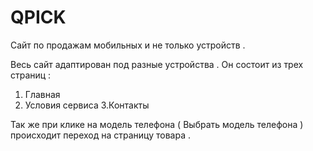 # QPICK
Сайт по продажам мобильных и не только устройств . 

Весь сайт адаптирован под разные устройства . 
Он состоит из трех страниц : 
 1. Главная 
 2. Условия сервиса 
 3.Контакты

Так же при клике на модель телефона ( Выбрать модель телефона ) происходит переход на страницу товара . 
